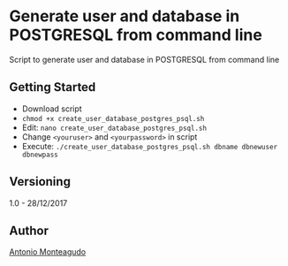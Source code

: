 # Generate user and database in POSTGRESQL from command line

Script to generate user and database in POSTGRESQL from command line


## Getting Started

- Download script
- ```chmod +x create_user_database_postgres_psql.sh```
- Edit: 
```nano create_user_database_postgres_psql.sh```
- Change ```<youruser>``` and ```<yourpassword>``` in script
- Execute:
```./create_user_database_postgres_psql.sh dbname dbnewuser dbnewpass```


## Versioning

1.0 - 28/12/2017



## Author

[Antonio Monteagudo](mailto:ant.monteagudo@gmail.com)

